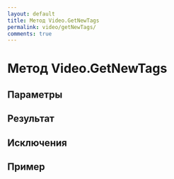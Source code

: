 ```yaml
---
layout: default
title: Метод Video.GetNewTags
permalink: video/getNewTags/
comments: true
---
```

# Метод Video.GetNewTags

## Параметры

## Результат

## Исключения

## Пример
```csharp

```

